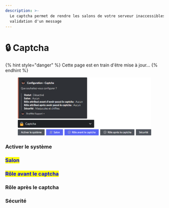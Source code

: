 ```yaml
---
description: >-
  Le captcha permet de rendre les salons de votre serveur inaccessibles avant la
  validation d'un message
---
```


# 🔒 Captcha

{% hint style="danger" %}
Cette page est en train d'être mise à jour...
{% endhint %}

<figure><img src="../../.gitbook/assets/Captcha.png" alt=""><figcaption></figcaption></figure>

### Activer le système



### <mark style="color:blue;">Salon</mark>



### <mark style="color:blue;">Rôle avant le captcha</mark>



### Rôle après le captcha



### Sécurité

